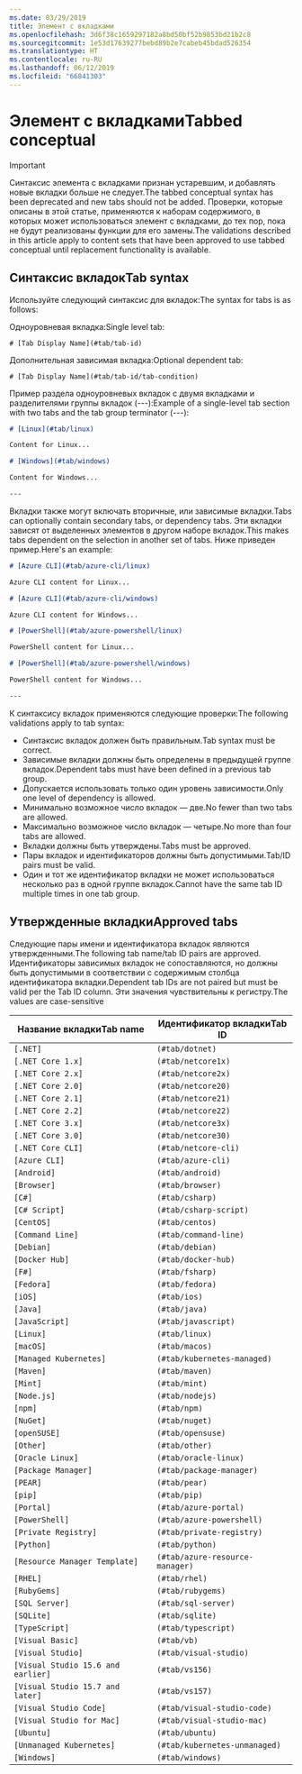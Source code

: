 ```yaml
---
ms.date: 03/29/2019
title: Элемент с вкладками
ms.openlocfilehash: 3d6f38c1659297182a8bd50bf52b9853bd21b2c8
ms.sourcegitcommit: 1e53d17639277bebd89b2e7cabeb45bdad526354
ms.translationtype: HT
ms.contentlocale: ru-RU
ms.lasthandoff: 06/12/2019
ms.locfileid: "66841303"
---
```

# <a name="tabbed-conceptual"></a><span data-ttu-id="d6390-102">Элемент с вкладками</span><span class="sxs-lookup"><span data-stu-id="d6390-102">Tabbed conceptual</span></span>

> [!IMPORTANT]
> <span data-ttu-id="d6390-103">Синтаксис элемента с вкладками признан устаревшим, и добавлять новые вкладки больше не следует.</span><span class="sxs-lookup"><span data-stu-id="d6390-103">The tabbed conceptual syntax has been deprecated and new tabs should not be added.</span></span> <span data-ttu-id="d6390-104">Проверки, которые описаны в этой статье, применяются к наборам содержимого, в которых может использоваться элемент с вкладками, до тех пор, пока не будут реализованы функции для его замены.</span><span class="sxs-lookup"><span data-stu-id="d6390-104">The validations described in this article apply to content sets that have been approved to use tabbed conceptual until replacement functionality is available.</span></span>

## <a name="tab-syntax"></a><span data-ttu-id="d6390-105">Синтаксис вкладок</span><span class="sxs-lookup"><span data-stu-id="d6390-105">Tab syntax</span></span>

<span data-ttu-id="d6390-106">Используйте следующий синтаксис для вкладок:</span><span class="sxs-lookup"><span data-stu-id="d6390-106">The syntax for tabs is as follows:</span></span>

<span data-ttu-id="d6390-107">Одноуровневая вкладка:</span><span class="sxs-lookup"><span data-stu-id="d6390-107">Single level tab:</span></span>

`# [Tab Display Name](#tab/tab-id)`

<span data-ttu-id="d6390-108">Дополнительная зависимая вкладка:</span><span class="sxs-lookup"><span data-stu-id="d6390-108">Optional dependent tab:</span></span>

`# [Tab Display Name](#tab/tab-id/tab-condition)`

<span data-ttu-id="d6390-109">Пример раздела одноуровневых вкладок с двумя вкладками и разделителями группы вкладок (---):</span><span class="sxs-lookup"><span data-stu-id="d6390-109">Example of a single-level tab section with two tabs and the tab group terminator (---):</span></span>

```markdown
# [Linux](#tab/linux)

Content for Linux...

# [Windows](#tab/windows)

Content for Windows...

---
```

<span data-ttu-id="d6390-110">Вкладки также могут включать вторичные, или зависимые вкладки.</span><span class="sxs-lookup"><span data-stu-id="d6390-110">Tabs can optionally contain secondary tabs, or dependency tabs.</span></span> <span data-ttu-id="d6390-111">Эти вкладки зависят от выделенных элементов в другом наборе вкладок.</span><span class="sxs-lookup"><span data-stu-id="d6390-111">This makes tabs dependent on the selection in another set of tabs.</span></span> <span data-ttu-id="d6390-112">Ниже приведен пример.</span><span class="sxs-lookup"><span data-stu-id="d6390-112">Here's an example:</span></span>

```markdown
# [Azure CLI](#tab/azure-cli/linux)

Azure CLI content for Linux...

# [Azure CLI](#tab/azure-cli/windows)

Azure CLI content for Windows...

# [PowerShell](#tab/azure-powershell/linux)

PowerShell content for Linux...

# [PowerShell](#tab/azure-powershell/windows)

PowerShell content for Windows...

---
```

<span data-ttu-id="d6390-113">К синтаксису вкладок применяются следующие проверки:</span><span class="sxs-lookup"><span data-stu-id="d6390-113">The following validations apply to tab syntax:</span></span>

- <span data-ttu-id="d6390-114">Синтаксис вкладок должен быть правильным.</span><span class="sxs-lookup"><span data-stu-id="d6390-114">Tab syntax must be correct.</span></span>
- <span data-ttu-id="d6390-115">Зависимые вкладки должны быть определены в предыдущей группе вкладок.</span><span class="sxs-lookup"><span data-stu-id="d6390-115">Dependent tabs must have been defined in a previous tab group.</span></span>
- <span data-ttu-id="d6390-116">Допускается использовать только один уровень зависимости.</span><span class="sxs-lookup"><span data-stu-id="d6390-116">Only one level of dependency is allowed.</span></span>
- <span data-ttu-id="d6390-117">Минимально возможное число вкладок — две.</span><span class="sxs-lookup"><span data-stu-id="d6390-117">No fewer than two tabs are allowed.</span></span>
- <span data-ttu-id="d6390-118">Максимально возможное число вкладок — четыре.</span><span class="sxs-lookup"><span data-stu-id="d6390-118">No more than four tabs are allowed.</span></span>
- <span data-ttu-id="d6390-119">Вкладки должны быть утверждены.</span><span class="sxs-lookup"><span data-stu-id="d6390-119">Tabs must be approved.</span></span>
- <span data-ttu-id="d6390-120">Пары вкладок и идентификаторов должны быть допустимыми.</span><span class="sxs-lookup"><span data-stu-id="d6390-120">Tab/ID pairs must be valid.</span></span>
- <span data-ttu-id="d6390-121">Один и тот же идентификатор вкладки не может использоваться несколько раз в одной группе вкладок.</span><span class="sxs-lookup"><span data-stu-id="d6390-121">Cannot have the same tab ID multiple times in one tab group.</span></span>

## <a name="approved-tabs"></a><span data-ttu-id="d6390-122">Утвержденные вкладки</span><span class="sxs-lookup"><span data-stu-id="d6390-122">Approved tabs</span></span>

<span data-ttu-id="d6390-123">Следующие пары имени и идентификатора вкладок являются утвержденными.</span><span class="sxs-lookup"><span data-stu-id="d6390-123">The following tab name/tab ID pairs are approved.</span></span> <span data-ttu-id="d6390-124">Идентификаторы зависимых вкладок не сопоставляются, но должны быть допустимыми в соответствии с содержимым столбца идентификатора вкладки.</span><span class="sxs-lookup"><span data-stu-id="d6390-124">Dependent tab IDs are not paired but must be valid per the Tab ID column.</span></span> <span data-ttu-id="d6390-125">Эти значения чувствительны к регистру.</span><span class="sxs-lookup"><span data-stu-id="d6390-125">The values are case-sensitive</span></span>

|<span data-ttu-id="d6390-126">Название вкладки</span><span class="sxs-lookup"><span data-stu-id="d6390-126">Tab name</span></span>              |<span data-ttu-id="d6390-127">Идентификатор вкладки</span><span class="sxs-lookup"><span data-stu-id="d6390-127">Tab ID</span></span>            |
|----------------------|------------------|
|`[.NET]`              |`(#tab/dotnet)`   |
|`[.NET Core 1.x]`     |`(#tab/netcore1x)`|
|`[.NET Core 2.x]`     |`(#tab/netcore2x)`|
|`[.NET Core 2.0]`     |`(#tab/netcore20)`|
|`[.NET Core 2.1]`     |`(#tab/netcore21)`|
|`[.NET Core 2.2]`     |`(#tab/netcore22)`|
|`[.NET Core 3.x]`     |`(#tab/netcore3x)`|
|`[.NET Core 3.0]`     |`(#tab/netcore30)`|
|`[.NET Core CLI]`     |`(#tab/netcore-cli)`|
|`[Azure CLI]`         |`(#tab/azure-cli)`|
|`[Android]`           |`(#tab/android)`  |
|`[Browser]`           |`(#tab/browser)`  |
|`[C#]`                |`(#tab/csharp)`   |
|`[C# Script]`         |`(#tab/csharp-script)`|
|`[CentOS]`            |`(#tab/centos)`|
|`[Command Line]`      |`(#tab/command-line)`|
|`[Debian]`            |`(#tab/debian)`|
|`[Docker Hub]`        |`(#tab/docker-hub)`|
|`[F#]`                |`(#tab/fsharp)`|
|`[Fedora]`            |`(#tab/fedora)`|
|`[iOS]`               |`(#tab/ios)`      |
|`[Java]`              |`(#tab/java)`|
|`[JavaScript]`        |`(#tab/javascript)`|
|`[Linux]`             |`(#tab/linux)`    |
|`[macOS]`             |`(#tab/macos)`    |
|`[Managed Kubernetes]`|`(#tab/kubernetes-managed)`|
|`[Maven]`             |`(#tab/maven)`|
|`[Mint]`              |`(#tab/mint)`|
|`[Node.js]`           |`(#tab/nodejs)`|
|`[npm]`               |`(#tab/npm)` |
|`[NuGet]`             |`(#tab/nuget)`|
|`[openSUSE]`          |`(#tab/opensuse)`|
|`[Other]`             |`(#tab/other)` |
|`[Oracle Linux]`      |`(#tab/oracle-linux)`|
|`[Package Manager]`   |`(#tab/package-manager)` |
|`[PEAR]`              |`(#tab/pear)`|
|`[pip]`               |`(#tab/pip)`|
|`[Portal]`            |`(#tab/azure-portal)`    |
|`[PowerShell]`        |`(#tab/azure-powershell)`|
|`[Private Registry]`  |`(#tab/private-registry)`|
|`[Python]`            |`(#tab/python)`|
|`[Resource Manager Template]`|`(#tab/azure-resource-manager)`|
|`[RHEL]`              |`(#tab/rhel)`|
|`[RubyGems]`          |`(#tab/rubygems)`|
|`[SQL Server]`        |`(#tab/sql-server)`|
|`[SQLite]`            |`(#tab/sqlite)`|
|`[TypeScript]`        |`(#tab/typescript)`|
|`[Visual Basic]`      |`(#tab/vb)` |
|`[Visual Studio]`     |`(#tab/visual-studio)`|
|`[Visual Studio 15.6 and earlier]`|`(#tab/vs156)`|
|`[Visual Studio 15.7 and later]`  |`(#tab/vs157)`|
|`[Visual Studio Code]`            |`(#tab/visual-studio-code)`|
|`[Visual Studio for Mac]`         |`(#tab/visual-studio-mac)`|
|`[Ubuntu]`                        |`(#tab/ubuntu)`|
|`[Unmanaged Kubernetes]`          |`(#tab/kubernetes-unmanaged)`|
|`[Windows]`   |`(#tab/windows)`   |